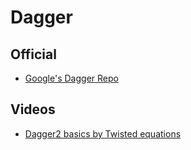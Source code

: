 # Dagger

## Official
- [Google's Dagger Repo](https://github.com/google/dagger)

## Videos
- [Dagger2 basics by Twisted equations](https://www.youtube.com/watch?v=Qwk7ESmaCq0)
